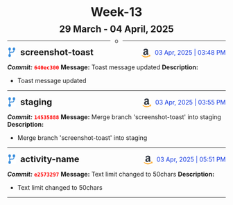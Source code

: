 <h1 style="text-align:center; margin-bottom:10px">Week-13</h1>
<h2 style="text-align:center; margin:0px">29 March - 04 April, 2025</h2>
<div style="display: flex; align-items: center; justify-content: center;">
  <hr style="flex: 1; background-color: gray;" />
  <span style="padding: 0 10px;font-weight:bold; color:gray">o</span>
  <hr style="flex: 1; background-color: gray;" />
</div>

<div style="display: flex; justify-content: space-between; align-items:end;">
  <div style="display:flex">
      <img src="../assets/branch.svg" alt="GitHub Logo"  style="width:20px; margin:0 10px 0 0">
      <h3 style="margin: 0; padding:0; font-weight: bold; font-size:20px;">screenshot-toast</h3>
  </div>
  <div style="display:flex">
  <img src="../assets/amazon.svg" alt="Amazon Logo" style="width:20px">
    <span style="color:rgb(16, 54, 226); text-align: right; margin:0 0 0 10px; padding:0px;">03 Apr, 2025 | 03:48 PM</span>
  </div>
</div>

**_Commit:_** <code style="color: red; font-weight: bold;">640ec300</code>
**Message:** Toast message updated
**Description:**
- Toast message updated
---
<div style="display: flex; justify-content: space-between; align-items:end;">
  <div style="display:flex">
      <img src="../assets/branch.svg" alt="GitHub Logo"  style="width:20px; margin:0 10px 0 0">
      <h3 style="margin: 0; padding:0; font-weight: bold; font-size:20px;">staging</h3>
  </div>
  <div style="display:flex">
  <img src="../assets/amazon.svg" alt="Amazon Logo" style="width:20px">
    <span style="color:rgb(16, 54, 226); text-align: right; margin:0 0 0 10px; padding:0px;">03 Apr, 2025 | 03:55 PM</span>
  </div>
</div>

**_Commit:_** <code style="color: red; font-weight: bold;">14535888</code>
**Message:** Merge branch 'screenshot-toast' into staging
**Description:**
- Merge branch 'screenshot-toast' into staging
---
<div style="display: flex; justify-content: space-between; align-items:end;">
  <div style="display:flex">
      <img src="../assets/branch.svg" alt="GitHub Logo"  style="width:20px; margin:0 10px 0 0">
      <h3 style="margin: 0; padding:0; font-weight: bold; font-size:20px;">activity-name</h3>
  </div>
  <div style="display:flex">
  <img src="../assets/amazon.svg" alt="Amazon Logo" style="width:20px">
    <span style="color:rgb(16, 54, 226); text-align: right; margin:0 0 0 10px; padding:0px;">03 Apr, 2025 | 05:51 PM</span>
  </div>
</div>

**_Commit:_** <code style="color: red; font-weight: bold;">e2573297</code>
**Message:** Text limit changed to 50chars
**Description:**
- Text limit changed to 50chars
---
